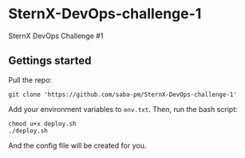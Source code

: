 # SternX-DevOps-challenge-1
SternX DevOps Challenge #1

## Gettings started

Pull the repo:

```
git clone 'https://github.com/saba-pm/SternX-DevOps-challenge-1'
```

Add your environment variables to `env.txt`.
Then, run the bash script:

```
chmod u+x deploy.sh
./deploy.sh
```

And the config file will be created for you.

